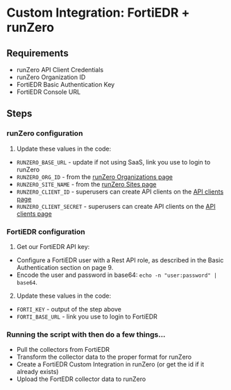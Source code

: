 # Custom Integration: FortiEDR + runZero

## Requirements

- runZero API Client Credentials
- runZero Organization ID
- FortiEDR Basic Authentication Key
- FortiEDR Console URL

## Steps

### runZero configuration

1. Update these values in the code:

- `RUNZERO_BASE_URL` - update if not using SaaS, link you use to login to runZero
- `RUNZERO_ORG_ID` - from the [runZero Organizations page](https://console.runzero.com/organizations)
- `RUNZERO_SITE_NAME` - from the [runZero Sites page](https://console.runzero.com/sites)
- `RUNZERO_CLIENT_ID` - superusers can create API clients on the [API clients page](https://console.runzero.com/account/api/clients)
- `RUNZERO_CLIENT_SECRET` - superusers can create API clients on the [API clients page](https://console.runzero.com/account/api/clients)

### FortiEDR configuration

1. Get our FortiEDR API key:

- Configure a FortiEDR user with a Rest API role, as described in the Basic Authentication section on page 9.
- Encode the user and password in base64: `echo -n "user:password" | base64`.

2. Update these values in the code:

- `FORTI_KEY` - output of the step above
- `FORTI_BASE_URL` - link you use to login to FortiEDR

### Running the script with then do a few things...

- Pull the collectors from FortiEDR
- Transform the collector data to the proper format for runZero
- Create a FortiEDR Custom Integration in runZero (or get the id if it already exists)
- Upload the FortEDR collector data to runZero
